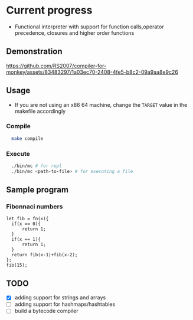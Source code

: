 # Current progress

- Functional interpreter with support for function calls,operator precedence, closures and higher order functions

## Demonstration

https://github.com/RS2007/compiler-for-monkey/assets/83483297/1a03ec70-2408-4fe5-b8c2-09a9aa8e9c26

## Usage

- If you are not using an x86 64 machine, change the `TARGET` value in the
  makefile accordingly

### Compile

```bash
  make compile
```

### Execute

```bash
  ./bin/mc # for repl
  ./bin/mc <path-to-file> # for executing a file
```

## Sample program

### Fibonnaci numbers

```monkey
let fib = fn(x){
  if(x == 0){
      return 1;
  }
  if(x == 1){
      return 1;
  }
  return fib(x-1)+fib(x-2);
};
fib(15);
```

## TODO

- [x] adding support for strings and arrays
- [ ] adding support for hashmaps/hashtables
- [ ] build a bytecode compiler

